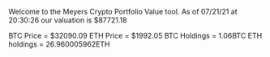 Welcome to the Meyers Crypto Portfolio Value tool. 
As of 07/21/21 at 20:30:26 our valuation is $87721.18 

BTC Price = $32090.09
 ETH Price = $1992.05
BTC Holdings = 1.06BTC
 ETH holdings = 26.960005962ETH 
